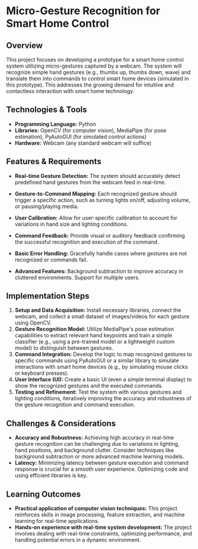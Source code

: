 # Micro-Gesture Recognition for Smart Home Control

## Overview
This project focuses on developing a prototype for a smart home control system utilizing micro-gestures captured by a webcam.  The system will recognize simple hand gestures (e.g., thumbs up, thumbs down, wave) and translate them into commands to control smart home devices (simulated in this prototype). This addresses the growing demand for intuitive and contactless interaction with smart home technology.

## Technologies & Tools
- **Programming Language:** Python
- **Libraries:** OpenCV (for computer vision), MediaPipe (for pose estimation),  PyAutoGUI (for simulated control actions)
- **Hardware:** Webcam (any standard webcam will suffice)


## Features & Requirements
- **Real-time Gesture Detection:**  The system should accurately detect predefined hand gestures from the webcam feed in real-time.
- **Gesture-to-Command Mapping:**  Each recognized gesture should trigger a specific action, such as turning lights on/off, adjusting volume, or pausing/playing media.
- **User Calibration:**  Allow for user-specific calibration to account for variations in hand size and lighting conditions.
- **Command Feedback:** Provide visual or auditory feedback confirming the successful recognition and execution of the command.
- **Basic Error Handling:**  Gracefully handle cases where gestures are not recognized or commands fail.

- **Advanced Features:**  Background subtraction to improve accuracy in cluttered environments.  Support for multiple users.

## Implementation Steps
1. **Setup and Data Acquisition:** Install necessary libraries, connect the webcam, and collect a small dataset of images/videos for each gesture using OpenCV.
2. **Gesture Recognition Model:**  Utilize MediaPipe's pose estimation capabilities to extract relevant hand keypoints and train a simple classifier (e.g., using a pre-trained model or a lightweight custom model) to distinguish between gestures.
3. **Command Integration:**  Develop the logic to map recognized gestures to specific commands using PyAutoGUI or a similar library to simulate interactions with smart home devices (e.g., by simulating mouse clicks or keyboard presses).
4. **User Interface (UI):** Create a basic UI (even a simple terminal display) to show the recognized gestures and the executed commands.
5. **Testing and Refinement:** Test the system with various gestures and lighting conditions, iteratively improving the accuracy and robustness of the gesture recognition and command execution.

## Challenges & Considerations
- **Accuracy and Robustness:** Achieving high accuracy in real-time gesture recognition can be challenging due to variations in lighting, hand positions, and background clutter.  Consider techniques like background subtraction or more advanced machine learning models.
- **Latency:**  Minimizing latency between gesture execution and command response is crucial for a smooth user experience.  Optimizing code and using efficient libraries is key.


## Learning Outcomes
- **Practical application of computer vision techniques:** This project reinforces skills in image processing, feature extraction, and machine learning for real-time applications.
- **Hands-on experience with real-time system development:**  The project involves dealing with real-time constraints, optimizing performance, and handling potential errors in a dynamic environment.

